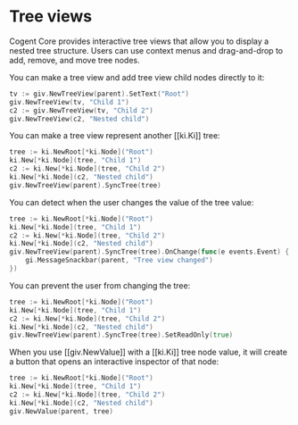 # Tree views

Cogent Core provides interactive tree views that allow you to display a nested tree structure. Users can use context menus and drag-and-drop to add, remove, and move tree nodes.

You can make a tree view and add tree view child nodes directly to it:

```Go
tv := giv.NewTreeView(parent).SetText("Root")
giv.NewTreeView(tv, "Child 1")
c2 := giv.NewTreeView(tv, "Child 2")
giv.NewTreeView(c2, "Nested child")
```

You can make a tree view represent another [[ki.Ki]] tree:

```Go
tree := ki.NewRoot[*ki.Node]("Root")
ki.New[*ki.Node](tree, "Child 1")
c2 := ki.New[*ki.Node](tree, "Child 2")
ki.New[*ki.Node](c2, "Nested child")
giv.NewTreeView(parent).SyncTree(tree)
```

You can detect when the user changes the value of the tree value:

```Go
tree := ki.NewRoot[*ki.Node]("Root")
ki.New[*ki.Node](tree, "Child 1")
c2 := ki.New[*ki.Node](tree, "Child 2")
ki.New[*ki.Node](c2, "Nested child")
giv.NewTreeView(parent).SyncTree(tree).OnChange(func(e events.Event) {
    gi.MessageSnackbar(parent, "Tree view changed")
})
```

You can prevent the user from changing the tree:

```Go
tree := ki.NewRoot[*ki.Node]("Root")
ki.New[*ki.Node](tree, "Child 1")
c2 := ki.New[*ki.Node](tree, "Child 2")
ki.New[*ki.Node](c2, "Nested child")
giv.NewTreeView(parent).SyncTree(tree).SetReadOnly(true)
```

When you use [[giv.NewValue]] with a [[ki.Ki]] tree node value, it will create a button that opens an interactive inspector of that node:

```Go
tree := ki.NewRoot[*ki.Node]("Root")
ki.New[*ki.Node](tree, "Child 1")
c2 := ki.New[*ki.Node](tree, "Child 2")
ki.New[*ki.Node](c2, "Nested child")
giv.NewValue(parent, tree)
```
